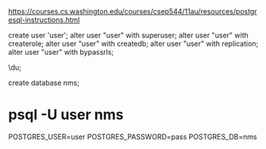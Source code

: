 https://courses.cs.washington.edu/courses/csep544/11au/resources/postgresql-instructions.html

create user 'user';
alter user "user" with superuser;
alter user "user" with createrole;
alter user "user" with createdb;
alter user "user" with replication;
alter user "user" with bypassrls;

\du;

create database nms;

# psql -U user nms
POSTGRES_USER=user
POSTGRES_PASSWORD=pass
POSTGRES_DB=nms
